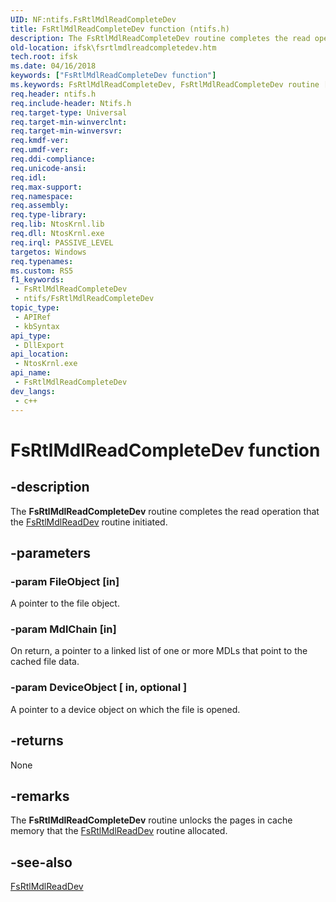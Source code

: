 ```yaml
---
UID: NF:ntifs.FsRtlMdlReadCompleteDev
title: FsRtlMdlReadCompleteDev function (ntifs.h)
description: The FsRtlMdlReadCompleteDev routine completes the read operation that the FsRtlMdlReadDev routine initiated.
old-location: ifsk\fsrtlmdlreadcompletedev.htm
tech.root: ifsk
ms.date: 04/16/2018
keywords: ["FsRtlMdlReadCompleteDev function"]
ms.keywords: FsRtlMdlReadCompleteDev, FsRtlMdlReadCompleteDev routine [Installable File System Drivers], ntifs/FsRtlMdlReadCompleteDev, ifsk.fsrtlmdlreadcompletedev
req.header: ntifs.h
req.include-header: Ntifs.h
req.target-type: Universal
req.target-min-winverclnt: 
req.target-min-winversvr: 
req.kmdf-ver: 
req.umdf-ver: 
req.ddi-compliance: 
req.unicode-ansi: 
req.idl: 
req.max-support: 
req.namespace: 
req.assembly: 
req.type-library: 
req.lib: NtosKrnl.lib
req.dll: NtosKrnl.exe
req.irql: PASSIVE_LEVEL
targetos: Windows
req.typenames: 
ms.custom: RS5
f1_keywords:
 - FsRtlMdlReadCompleteDev
 - ntifs/FsRtlMdlReadCompleteDev
topic_type:
 - APIRef
 - kbSyntax
api_type:
 - DllExport
api_location:
 - NtosKrnl.exe
api_name:
 - FsRtlMdlReadCompleteDev
dev_langs:
 - c++
---
```


# FsRtlMdlReadCompleteDev function


## -description

The <b>FsRtlMdlReadCompleteDev</b> routine completes the read operation that the <a href="/windows-hardware/drivers/ddi/ntifs/nf-ntifs-_fsrtl_advanced_fcb_header-fsrtlmdlreaddev">FsRtlMdlReadDev</a> routine initiated.

## -parameters

### -param FileObject [in]


A pointer to the file object.

### -param MdlChain [in]


On return, a pointer to a linked list of one or more MDLs that point to the cached file data.

### -param DeviceObject [ in, optional ]


A pointer to a device object on which the file is opened.

## -returns

None

## -remarks

The <b>FsRtlMdlReadCompleteDev</b> routine unlocks the pages in cache memory that the <a href="/windows-hardware/drivers/ddi/ntifs/nf-ntifs-_fsrtl_advanced_fcb_header-fsrtlmdlreaddev">FsRtlMdlReadDev</a> routine allocated.

## -see-also

<a href="/windows-hardware/drivers/ddi/ntifs/nf-ntifs-_fsrtl_advanced_fcb_header-fsrtlmdlreaddev">FsRtlMdlReadDev</a>
